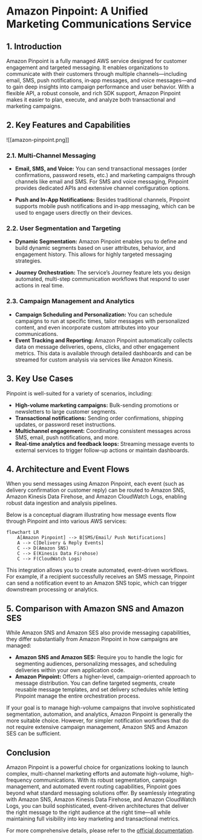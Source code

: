 # Amazon Pinpoint: A Unified Marketing Communications Service

## 1. Introduction

Amazon Pinpoint is a fully managed AWS service designed for customer engagement and targeted messaging. It enables organizations to communicate with their customers through multiple channels—including email, SMS, push notifications, in‑app messages, and voice messages—and to gain deep insights into campaign performance and user behavior. With a flexible API, a robust console, and rich SDK support, Amazon Pinpoint makes it easier to plan, execute, and analyze both transactional and marketing campaigns.
## 2. Key Features and Capabilities

![[amazon-pinpoint.png]]

### 2.1. Multi‑Channel Messaging

- **Email, SMS, and Voice:** You can send transactional messages (order confirmations, password resets, etc.) and marketing campaigns through channels like email and SMS. For SMS and voice messaging, Pinpoint provides dedicated APIs and extensive channel configuration options.  

- **Push and In‑App Notifications:** Besides traditional channels, Pinpoint supports mobile push notifications and in‑app messaging, which can be used to engage users directly on their devices.  

### 2.2. User Segmentation and Targeting

- **Dynamic Segmentation:** Amazon Pinpoint enables you to define and build dynamic segments based on user attributes, behavior, and engagement history. This allows for highly targeted messaging strategies.  

- **Journey Orchestration:** The service’s Journey feature lets you design automated, multi-step communication workflows that respond to user actions in real time.

### 2.3. Campaign Management and Analytics

- **Campaign Scheduling and Personalization:** You can schedule campaigns to run at specific times, tailor messages with personalized content, and even incorporate custom attributes into your communications.
- **Event Tracking and Reporting:** Amazon Pinpoint automatically collects data on message deliveries, opens, clicks, and other engagement metrics. This data is available through detailed dashboards and can be streamed for custom analysis via services like Amazon Kinesis.  

## 3. Key Use Cases
Pinpoint is well-suited for a variety of scenarios, including:

- **High-volume marketing campaigns:** Bulk-sending promotions or newsletters to large customer segments.  
- **Transactional notifications:** Sending order confirmations, shipping updates, or password reset instructions.  
- **Multichannel engagement:** Coordinating consistent messages across SMS, email, push notifications, and more.  
- **Real-time analytics and feedback loops:** Streaming message events to external services to trigger follow-up actions or maintain dashboards.

## 4. Architecture and Event Flows

When you send messages using Amazon Pinpoint, each event (such as delivery confirmation or customer reply) can be routed to Amazon SNS, Amazon Kinesis Data Firehose, and Amazon CloudWatch Logs, enabling robust data ingestion and analysis pipelines.

Below is a conceptual diagram illustrating how message events flow through Pinpoint and into various AWS services:

```mermaid
flowchart LR
    A[Amazon Pinpoint] --> B[SMS/Email/ Push Notifications]
    A --> C[Delivery & Reply Events]
    C --> D(Amazon SNS)
    C --> E(Kinesis Data Firehose)
    C --> F(CloudWatch Logs)
```

This integration allows you to create automated, event-driven workflows. For example, if a recipient successfully receives an SMS message, Pinpoint can send a notification event to an Amazon SNS topic, which can trigger downstream processing or analytics.

## 5. Comparison with Amazon SNS and Amazon SES

While Amazon SNS and Amazon SES also provide messaging capabilities, they differ substantially from Amazon Pinpoint in how campaigns are managed:

- **Amazon SNS and Amazon SES:** Require you to handle the logic for segmenting audiences, personalizing messages, and scheduling deliveries within your own application code.  
- **Amazon Pinpoint:** Offers a higher-level, campaign-oriented approach to message distribution. You can define targeted segments, create reusable message templates, and set delivery schedules while letting Pinpoint manage the entire orchestration process.

If your goal is to manage high-volume campaigns that involve sophisticated segmentation, automation, and analytics, Amazon Pinpoint is generally the more suitable choice. However, for simpler notification workflows that do not require extensive campaign management, Amazon SNS and Amazon SES can be sufficient.

## Conclusion

Amazon Pinpoint is a powerful choice for organizations looking to launch complex, multi-channel marketing efforts and automate high-volume, high-frequency communications. With its robust segmentation, campaign management, and automated event routing capabilities, Pinpoint goes beyond what standard messaging solutions offer. By seamlessly integrating with Amazon SNS, Amazon Kinesis Data Firehose, and Amazon CloudWatch Logs, you can build sophisticated, event-driven architectures that deliver the right message to the right audience at the right time—all while maintaining full visibility into key marketing and transactional metrics.

For more comprehensive details, please refer to the [official documentation](https://aws.amazon.com/pinpoint/?nc=sn&loc=0).